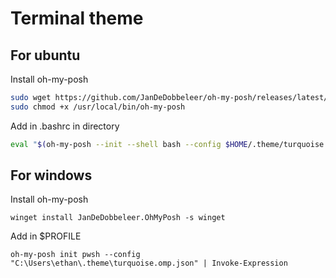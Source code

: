 # Terminal theme

## For ubuntu
Install oh-my-posh
```bash
sudo wget https://github.com/JanDeDobbeleer/oh-my-posh/releases/latest/download/posh-linux-amd64 -O /usr/local/bin/oh-my-posh
sudo chmod +x /usr/local/bin/oh-my-posh
```
Add in .bashrc in <user> directory 
```bash
eval "$(oh-my-posh --init --shell bash --config $HOME/.theme/turquoise.omp.json)"
```

## For windows
Install oh-my-posh
```pwsh
winget install JanDeDobbeleer.OhMyPosh -s winget
```
Add in $PROFILE
```pwsh
oh-my-posh init pwsh --config "C:\Users\ethan\.theme\turquoise.omp.json" | Invoke-Expression
```
